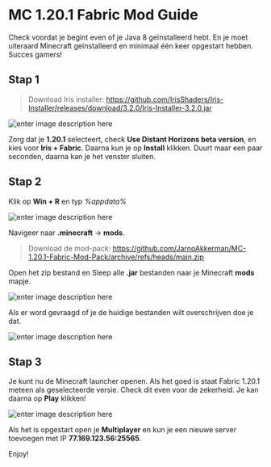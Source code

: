# MC 1.20.1 Fabric  Mod Guide

Check voordat je begint even of je Java 8 geïnstalleerd hebt. En je moet uiteraard Minecraft geïnstalleerd en minimaal één keer opgestart hebben. Succes gamers!

## Stap 1
> Download Iris installer: https://github.com/IrisShaders/Iris-Installer/releases/download/3.2.0/Iris-Installer-3.2.0.jar

![enter image description here](https://cdn.discordapp.com/attachments/985952075210965074/1247199549425193052/image.png?ex=665f2898&is=665dd718&hm=319abf94aa5b3308b0b61f33b5367dffe70b73af9a26195d6677cd326f2f8f49&)

Zorg dat je **1.20.1** selecteert, check **Use Distant Horizons beta version**, en kies voor **Iris + Fabric**. Daarna kun je op **Install** klikken. Duurt maar een paar seconden, daarna kan je het venster sluiten.

## Stap 2

Klik op **Win + R** en typ *%appdata%*

![enter image description here](https://cdn.discordapp.com/attachments/985952075210965074/1247209901638291568/image.png?ex=665f323c&is=665de0bc&hm=fd95cd07a0dbcbb894f49c3b4dccf3af95e728eb85eb705a026b75db0a6510e1&)
 
 Navigeer naar **.minecraft** -> **mods**.
 
 > Download de mod-pack: https://github.com/JarnoAkkerman/MC-1.20.1-Fabric-Mod-Pack/archive/refs/heads/main.zip

 Open het zip bestand en Sleep alle **.jar** bestanden naar je Minecraft **mods** mapje.

![enter image description here](https://cdn.discordapp.com/attachments/985952075210965074/1247216892805120182/image.png?ex=665f38bf&is=665de73f&hm=e830302afc1a8a1f0416c35c6846e4307d63505f95b51ac5e0a2a8f0e0ee5ba0&)

Als er word gevraagd of je de huidige bestanden wilt overschrijven doe je dat.

![enter image description here](https://cdn.discordapp.com/attachments/985952075210965074/1247217022773756037/image.png?ex=665f38de&is=665de75e&hm=0f401f5bf442aedce2361ee7137933892548473a0d256283ead0cbcf3287fedd&)

## Stap 3
Je kunt nu de Minecraft launcher openen. Als het goed is staat Fabric 1.20.1 meteen als geselecteerde versie. Check dit even voor de zekerheid. Je kan daarna op **Play** klikken!

![enter image description here](https://cdn.discordapp.com/attachments/985952075210965074/1247218696364232785/Schermafbeelding_2024-06-03_175957.png?ex=665f3a6d&is=665de8ed&hm=245bdbcb02e435833b65a8e121bc8b242692b2cabd7c5800baa5b87c005a8607&)

Als het is opgestart open je **Multiplayer** en kun je een nieuwe server toevoegen met IP **77.169.123.56:25565**.

Enjoy!

